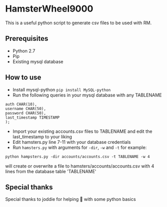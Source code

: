 # HamsterWheel9000

This is a useful python script to generate csv files to be used with RM.

## Prerequisites

* Python 2.7
* Pip
* Existing mysql database 

## How to use

* Install mysql-python
`pip install MySQL-python`
* Run the following queries in your mysql database with any TABLENAME
```create table TABLENAME (
auth CHAR(10),
username CHAR(50),
password CHAR(50),
last_timestamp TIMESTAMP
); 
```
* Import your existing accounts.csv files to TABLENAME and edit the last_timestamp to your liking
* Edit hamsters.py line 7-11 with your database credentials
* Run `hamsters.py` with arguments for `-dir`, `-w` and `-t` 
for example:
```
python hampsters.py -dir accounts/accounts.csv -t TABLENAME -w 4
```
will create or overwrite a file to hamsters/accounts/accounts.csv with 4 lines from the database table 'TABLENAME'


## Special thanks

Special thanks to joddie for helping :potato: with some python basics

